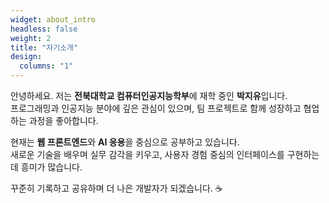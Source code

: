 ```yaml
---
widget: about_intro
headless: false
weight: 2
title: "자기소개"
design:
  columns: "1"
---
```


안녕하세요. 저는 **전북대학교 컴퓨터인공지능학부**에 재학 중인 **박지유**입니다.  
프로그래밍과 인공지능 분야에 깊은 관심이 있으며, 팀 프로젝트로 함께 성장하고 협업하는 과정을 좋아합니다.

현재는 **웹 프론트엔드**와 **AI 응용**을 중심으로 공부하고 있습니다.  
새로운 기술을 배우며 실무 감각을 키우고, 사용자 경험 중심의 인터페이스를 구현하는 데 흥미가 많습니다.

꾸준히 기록하고 공유하며 더 나은 개발자가 되겠습니다. ☕️

